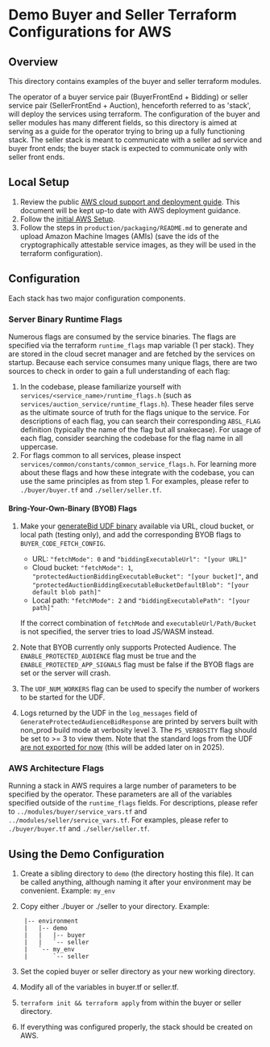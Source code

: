 # Demo Buyer and Seller Terraform Configurations for AWS

## Overview

This directory contains examples of the buyer and seller terraform modules.

The operator of a buyer service pair (BuyerFrontEnd + Bidding) or seller service pair
(SellerFrontEnd + Auction), henceforth referred to as 'stack', will deploy the services using
terraform. The configuration of the buyer and seller modules has many different fields, so this
directory is aimed at serving as a guide for the operator trying to bring up a fully functioning
stack. The seller stack is meant to communicate with a seller ad service and buyer front ends; the
buyer stack is expected to communicate only with seller front ends.

## Local Setup

1. Review the public
   [AWS cloud support and deployment guide](https://github.com/privacysandbox/fledge-docs/blob/main/bidding_auction_services_aws_guide.md).
   This document will be kept up-to date with AWS deployment guidance.
1. Follow the
   [initial AWS Setup](https://github.com/privacysandbox/fledge-docs/blob/main/bidding_auction_services_aws_guide.md#guide-package-deploy-and-run-a-service).
1. Follow the steps in `production/packaging/README.md` to generate and upload Amazon Machine Images
   (AMIs) (save the ids of the cryptographically attestable service images, as they will be used in
   the terraform configuration).

## Configuration

Each stack has two major configuration components.

### Server Binary Runtime Flags

Numerous flags are consumed by the service binaries. The flags are specified via the terraform
`runtime_flags` map variable (1 per stack). They are stored in the cloud secret manager and are
fetched by the services on startup. Because each service consumes many unique flags, there are two
sources to check in order to gain a full understanding of each flag:

1. In the codebase, please familiarize yourself with `services/<service_name>/runtime_flags.h` (such
   as `services/auction_service/runtime_flags.h`). These header files serve as the ultimate source
   of truth for the flags unique to the service. For descriptions of each flag, you can search their
   corresponding `ABSL_FLAG` definition (typically the name of the flag but all snakecase). For
   usage of each flag, consider searching the codebase for the flag name in all uppercase.
1. For flags common to all services, please inspect
   `services/common/constants/common_service_flags.h`. For learning more about these flags and how
   these integrate with the codebase, you can use the same principles as from step 1. For examples,
   please refer to `./buyer/buyer.tf` and `./seller/seller.tf`.

#### Bring-Your-Own-Binary (BYOB) Flags

1. Make your
   [generateBid UDF binary](https://github.com/privacysandbox/protected-auction-services-docs/blob/main/bidding_auction_services_api.md#generatebid-binary-spec)
   available via URL, cloud bucket, or local path (testing only), and add the corresponding BYOB
   flags to `BUYER_CODE_FETCH_CONFIG`.

    - URL: `"fetchMode": 0` and `"biddingExecutableUrl": "[your URL]"`
    - Cloud bucket: `"fetchMode": 1`, `"protectedAuctionBiddingExecutableBucket": "[your bucket]"`,
      and `"protectedAuctionBiddingExecutableBucketDefaultBlob": "[your default blob path]"`
    - Local path: `"fetchMode": 2` and `"biddingExecutablePath": "[your path]"`

    If the correct combination of `fetchMode` and `executableUrl/Path/Bucket` is not specified, the
    server tries to load JS/WASM instead.

1. Note that BYOB currently only supports Protected Audience. The `ENABLE_PROTECTED_AUDIENCE` flag
   must be true and the `ENABLE_PROTECTED_APP_SIGNALS` flag must be false if the BYOB flags are set
   or the server will crash.
1. The `UDF_NUM_WORKERS` flag can be used to specify the number of workers to be started for the
   UDF.
1. Logs returned by the UDF in the `log_messages` field of `GenerateProtectedAudienceBidResponse`
   are printed by servers built with non_prod build mode at verbosity level 3. The `PS_VERBOSITY`
   flag should be set to >= 3 to view them. Note that the standard logs from the UDF
   [are not exported for now](https://github.com/privacysandbox/data-plane-shared-libraries/blob/main/docs/roma/byob/sdk/docs/udf/Communication%20Interface.md#standard-output-stdout)
   (this will be added later on in 2025).

### AWS Architecture Flags

Running a stack in AWS requires a large number of parameters to be specified by the operator. These
parameters are all of the variables specified outside of the `runtime_flags` fields. For
descriptions, please refer to `../modules/buyer/service_vars.tf` and
`../modules/seller/service_vars.tf`. For examples, please refer to `./buyer/buyer.tf` and
`./seller/seller.tf`.

## Using the Demo Configuration

1.  Create a sibling directory to `demo` (the directory hosting this file). It can be called
    anything, although naming it after your environment may be convenient. Example: `my_env`
1.  Copy either ./buyer or ./seller to your directory. Example:

         |-- environment
         |   |-- demo
         |   |   |-- buyer
         |   |   `-- seller
         |   `-- my_env
         |       `-- seller

1.  Set the copied buyer or seller directory as your new working directory.
1.  Modify all of the variables in buyer.tf or seller.tf.
1.  `terraform init && terraform apply` from within the buyer or seller directory.
1.  If everything was configured properly, the stack should be created on AWS.
